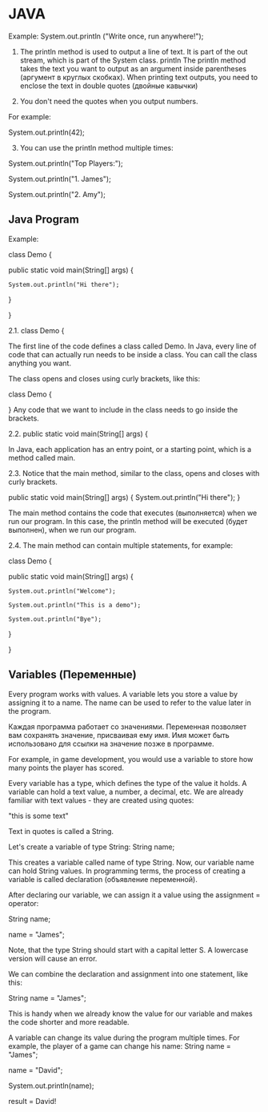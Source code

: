 # JAVA #
Example: System.out.println ("Write once, run anywhere!");

1. The println method is used to output a line of text. It is part of the out stream, which is part of the System class.
println 
The println method takes the text you want to output as an argument inside parentheses (аргумент в круглых скобках). 
When printing text outputs, you need to enclose the text in double quotes (двойные кавычки)

2. You don't need the quotes when you output numbers.

For example:

System.out.println(42);

3. You can use the println method multiple times:

System.out.println("Top Players:");

System.out.println("1. James");

System.out.println("2. Amy");


## Java Program ##
Example:

class Demo {

  public static void main(String[] args) {
  
    System.out.println("Hi there");
    
  }
  
}

2.1. class Demo {

The first line of the code defines a class called Demo. In Java, every line of code that can actually run needs to be inside a class.
You can call the class anything you want.

The class opens and closes using curly brackets, like this:

class Demo {

}
Any code that we want to include in the class needs to go inside the brackets.



2.2. public static void main(String[] args) {

In Java, each application has an entry point, or a starting point, which is a method called main.



2.3. Notice that the main method, similar to the class, opens and closes with curly brackets.

public static void main(String[] args) {
  System.out.println("Hi there");
}

The main method contains the code that executes (выполняется) when we run our program. In this case, the println method will be executed (будет выполнен), 
when we run our program.



2.4. The main method can contain multiple statements, for example:

class Demo {

  public static void main(String[] args) {
  
    System.out.println("Welcome");
    
    System.out.println("This is a demo"); 
    
    System.out.println("Bye");
    
  }
  
}



## Variables (Переменные) ##

Every program works with values. A variable lets you store a value by assigning it to a name. 
The name can be used to refer to the value later in the program.

Каждая программа работает со значениями. Переменная позволяет вам сохранять значение, присваивая ему имя. 
Имя может быть использовано для ссылки на значение позже в программе.

For example, in game development, you would use a variable to store how many points the player has scored.

Every variable has a type, which defines the type of the value it holds. A variable can hold a text value, a number, a decimal, etc.
We are already familiar with text values - they are created using quotes:

"this is some text"

Text in quotes is called a String.

Let's create a variable of type String:
String name;

This creates a variable called name of type String. Now, our variable name can hold String values.
In programming terms, the process of creating a variable is called declaration (объявление переменной).

After declaring our variable, we can assign it a value using the assignment = operator:

String name;

name = "James";

Note, that the type String should start with a capital letter S. A lowercase version will cause an error.

We can combine the declaration and assignment into one statement, like this:

String name = "James";

This is handy when we already know the value for our variable and makes the code shorter and more readable.

A variable can change its value during the program multiple times. For example, the player of a game can change his name:
String name = "James";

name = "David";

System.out.println(name);

result = David!
